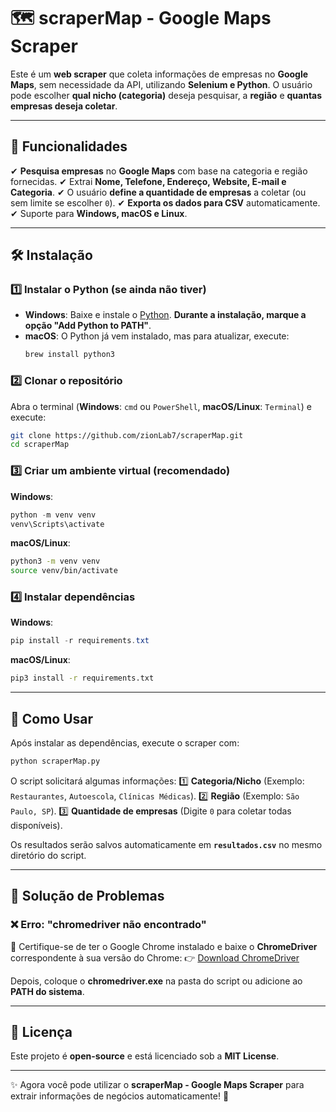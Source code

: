 # 🗺️ scraperMap - Google Maps Scraper

Este é um **web scraper** que coleta informações de empresas no **Google Maps**, sem necessidade da API, utilizando **Selenium e Python**. O usuário pode escolher **qual nicho (categoria)** deseja pesquisar, a **região** e **quantas empresas deseja coletar**.

---

## 🚀 Funcionalidades

✔ **Pesquisa empresas** no **Google Maps** com base na categoria e região fornecidas.
✔ Extrai **Nome, Telefone, Endereço, Website, E-mail e Categoria**.
✔ O usuário **define a quantidade de empresas** a coletar (ou sem limite se escolher `0`).
✔ **Exporta os dados para CSV** automaticamente.
✔ Suporte para **Windows, macOS e Linux**.

---

## 🛠️ Instalação

### 1️⃣ Instalar o Python (se ainda não tiver)

- **Windows**: Baixe e instale o [Python](https://www.python.org/downloads/). **Durante a instalação, marque a opção "Add Python to PATH"**.
- **macOS**: O Python já vem instalado, mas para atualizar, execute:
  ```bash
  brew install python3
  ```

### 2️⃣ Clonar o repositório

Abra o terminal (**Windows**: `cmd` ou `PowerShell`, **macOS/Linux**: `Terminal`) e execute:

```bash
git clone https://github.com/zionLab7/scraperMap.git
cd scraperMap
```

### 3️⃣ Criar um ambiente virtual (recomendado)

**Windows**:
```powershell
python -m venv venv
venv\Scripts\activate
```

**macOS/Linux**:
```bash
python3 -m venv venv
source venv/bin/activate
```

### 4️⃣ Instalar dependências

**Windows**:
```powershell
pip install -r requirements.txt
```

**macOS/Linux**:
```bash
pip3 install -r requirements.txt
```

---

## 🏃 Como Usar

Após instalar as dependências, execute o scraper com:
```bash
python scraperMap.py
```

O script solicitará algumas informações:
1️⃣ **Categoria/Nicho** (Exemplo: `Restaurantes`, `Autoescola`, `Clínicas Médicas`).
2️⃣ **Região** (Exemplo: `São Paulo, SP`).
3️⃣ **Quantidade de empresas** (Digite `0` para coletar todas disponíveis).

Os resultados serão salvos automaticamente em **`resultados.csv`** no mesmo diretório do script.

---

## 🛑 Solução de Problemas

### ❌ Erro: "chromedriver não encontrado"

🔹 Certifique-se de ter o Google Chrome instalado e baixe o **ChromeDriver** correspondente à sua versão do Chrome:
👉 [Download ChromeDriver](https://chromedriver.chromium.org/downloads)

Depois, coloque o **chromedriver.exe** na pasta do script ou adicione ao **PATH do sistema**.

---

## 📜 Licença

Este projeto é **open-source** e está licenciado sob a **MIT License**.

---

✨ Agora você pode utilizar o **scraperMap - Google Maps Scraper** para extrair informações de negócios automaticamente! 🚀
